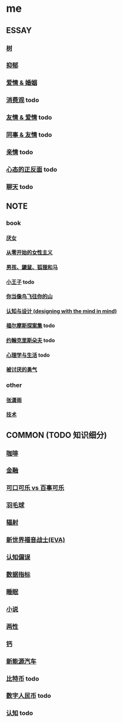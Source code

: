 # me

## ESSAY

### [树](main/the-tree.md)

### [抑郁](main/depression.md)

### [爱情 & 婚姻](main/love-and-marriage.md)

### [消费观](main/consumption-concept.md) todo

### [友情 & 爱情](main/friendship-and-love.md) todo

### [同事 & 友情](main/colleague-and-friendship.md) todo

### [亲情](main/parentage.md) todo

### [心态的正反面](main/mentally-sides.md) todo

### [聊天](main/chat.md) todo

## NOTE

### book

#### [厌女](main/misogyny.md)

#### [从零开始的女性主义](main/feminism-from-scratch.md)

#### [男孩、鼹鼠、狐狸和马](main/the-boy-the-mole-the-fox-the-horse.md)

#### [小王子](_.md) todo

#### [你当像鸟飞往你的山](main/educated.md)

#### [认知与设计 (designing with the mind in mind)](main/designing-with-the-mind-in-mind.md)

#### [福尔摩斯探案集](_) todo

#### [约翰克里斯朵夫](_) todo

#### [心理学与生活](main/psychology-and-life.md) todo

#### [被讨厌的勇气](main/courage-to-be-disliked.md)

### other

#### [张潇雨](main/zhangxiaoyu.md)

#### [技术](https://github.com/sung1011/note)

## COMMON (TODO 知识细分)

### [咖啡](main/coffee.md)

### [金融](main/finance.md)

### [可口可乐 vs 百事可乐](main/coke.md)

### [羽毛球](main/badminton.md)

### [辐射](main/radiation.md)

### [新世界福音战士(EVA)](main/eva.md)

### [认知偏误](main/cognitive-bias.md)

### [数据指标](main/data-indicator.md)

### [睡眠](main/sleep.md)

### [小说](main/novel.md)

### [两性](main/sex.md)

### [钙](main/calcium.md)

### [新能源汽车](main/new-energy-vehicle.md)

### [比特币](_.md) todo

### [数字人民币](main/e-cny.md) todo

### [认知](main/perceive.md) todo